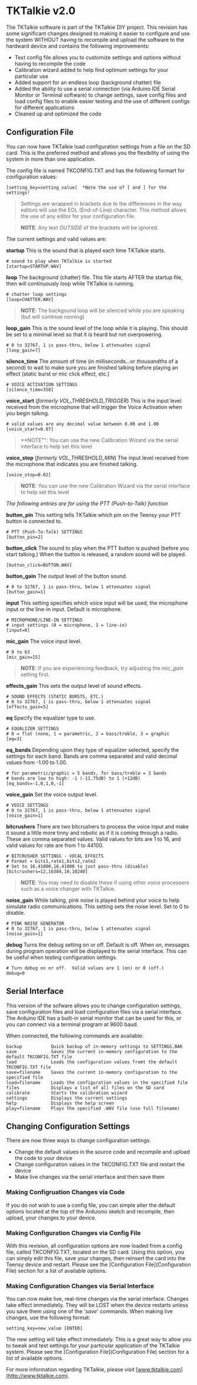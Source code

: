 # TKTalkie v2.0

The TKTalkie software is part of the TKTalkie DIY project.  This revision has some significant changes designed to making it easier to configure and use the system WITHOUT having to recompile and upload the software to the hardward device and contains the following improvements:

  - Text config file allows you to customize settings and options without having to recompile the code
  - Calibration wizard added to help find optimum settings for your particular use
  - Added support for an endless loop (background chatter) file
  - Added the ability to use a serial connection (via Arduino IDE Serial Monitor or Terminal software) to change settings, save config files and load config files to enable easier testing and the use of different configs for different applications
  - Cleaned up and optimized the code

## Configuration File

You can now have TKTalkie load configuration settings from a file on the SD card.  This is the preferred method and allows you the flexibility of using the system in more than one application.

The config file is named TKCONFIG.TXT and has the following formart for configuration values:

    [setting_key=setting_value]  *Note the use of [ and ] for the settings!
    
> Settings are wrapped in brackets due to the differences in the way editors will use the EOL (End-of-Line) character.  This method allows the use of any editor for your configuration file.

> **NOTE**: Any text *OUTSIDE* of the brackets will be ignored.

The current settings and valid values are:

**startup**
This is the sound that is played each time TKTalkie starts.

    # sound to play when TKTalkie is started
    [startup=STARTUP.WAV]

**loop**
The background (chatter) file.  This file starts AFTER the startup file, then will continuously loop while TKTalkie is running.

    # chatter loop settings
    [loop=CHATTER.WAV]

> **NOTE**: The backgound loop will be silenced while you are speaking (but will continue running)

**loop_gain**
This is the sound level of the loop while it is playing.  This should be set to a minimal level so that it is heard but not overpowering.

    # 0 to 32767, 1 is pass-thru, below 1 attenuates signal
    [loop_gain=7]
    
**silence_time**
The amount of time (in milliseconds...or *thousandths* of a second) to wait to make sure you are finished talking before playing an effect (static burst or mic click effect, etc.)

    # VOICE ACTIVATION SETTINGS
    [silence_time=350]

**voice_start**   (*formerly VOL_THRESHOLD_TRIGGER*)
This is the input level received from the microphone that will trigger the Voice Activation when you begin talking.

    # valid values are any decimal value between 0.00 and 1.00
    [voice_start=0.07]
    
> **NOTE"": You can use the new Calibration Wizard via the serial interface to help set this level

**voice_stop**  (*formerly VOL_THRESHOLD_MIN*)
The input level received from the microphone that indicates you are finished talking.

    [voice_stop=0.02]

> **NOTE**: You can use the new Calibration Wizard via the serial interface to help set this level

*The following entries are for using the PTT (Push-to-Talk) function*

**button_pin**
This setting tells TKTalkie which pin on the Teensy your PTT button is connected to.

    # PTT (Push-To-Talk) SETTINGS
    [button_pin=2]
    
**button_click**
The sound to play when the PTT button is pushed (before you start talking.)  When the button is released, a random sound will be played.

    [button_click=BUTTON.WAV]

**button_gain**
The output level of the button sound.  

    # 0 to 32767, 1 is pass-thru, below 1 attenuates signal
    [button_gain=1]
   
**input**
This setting specifies which voice input will be used, the microphone input or the line-in input. Default is microphone.

    # MICROPHONE/LINE-IN SETTINGS
    # input settings (0 = microphone, 1 = line-in)
    [input=0]

**mic_gain**
The voice input level.

    # 0 to 63
    [mic_gain=15] 

> **NOTE**: If you are experiencing feedback, try adjusting the *mic_gain* setting first.

**effects_gain**
This sets the output level of sound effects.

    # SOUND EFFECTS (STATIC BURSTS, ETC.)
    # 0 to 32767, 1 is pass-thru, below 1 attenuates signal
    [effects_gain=5]

**eq**
Specify the equalizer type to use.

    # EQUALIZER SETTINGS
    # 0 = flat (none, 1 = parametric, 2 = bass/treble, 3 = graphic
    [eq=3]
    
**eq_bands**
Depending upon they type of equalizer selected, specify the settings for each band.  Bands are comma separated and valid decimal values from -1.00 to 1.00.

    # for parametric/graphic = 5 bands, for bass/treble = 3 bands
    # bands are low to high: -1 (-11.75dB) to 1 (+12dB)
    [eq_bands=-1,0,1,0,-1]

**voice_gain**
Set the voice output level.

    # VOICE SETTINGS
    # 0 to 32767, 1 is pass-thru, below 1 attenuates signal
    [voice_gain=1]

**bitcrushers**
There are two bitcrushers to process the voice input and make it sound a little more tinny and robotic as if it is coming through a radio.  These are comma separated values.  Valid values for bits are 1 to 16, and valid values for rate are from 1 to 44100.

    # BITCRUSHER SETTINGS - VOCAL EFFECTS
    # Format = bits1,rate1,bits2,rate2
    # Set to 16,41000,16,41000 to just pass-thru (disable)
    [bitcrushers=12,16384,10,10240]

> **NOTE**: You may need to disable these if using other voice processers such as a voice changer with TKTalkie.

**noise_gain**
While talking, pink noise is played behind your voice to help simulate radio communications.  This setting sets the noise level.  Set to 0 to disable.

    # PINK NOISE GENERATOR
    # 0 to 32767, 1 is pass-thru, below 1 attenuates signal
    [noise_gain=1]

**debug**
Turns the debug setting on or off.  Default is off.  When on, messages during program operation will be displayed to the serial interface.  This can be useful when testing configuration settings.

    # Turn debug on or off.  Valid values are 1 (on) or 0 (off.) 
    debug=0
    
## Serial Interface

This version of the sofware allows you to change configuration settings, save configuration files and load configuration files via a serial interface.  The Arduino IDE has a built-in serial monitor that can be used for this, or you can connect via a terminal program at 9600 baud.

When connected, the following commands are available:

    backup           Quick backup of in-memory settings to SETTINGS.BAK
    save             Saves the current in-memory configuration to the default TKCONFIG.TXT file
    load             Loads the configuration values fromt the default TKCONFIG.TXT file
    save=filename    Saves the current in-memory configuration to the specified file
    load=filename    Loads the configuration values in the specified file
    files            Displays a list of all files on the SD card
    calibrate        Starts the calibration wizard
    settings         Displays the current settings
    help             Displays the help screen
    play=filename    Plays the specified .WAV file (use full filename)
    
## Changing Configuration Settings

There are now three ways to change configuration settings:

- Change the default values in the source code and recompile and upload the code to your device
- Change configuration values in the TKCONFIG.TXT file and restart the device
- Make live changes via the serial interface and then save them

### Making Configruation Changes via Code

If you do not wish to use a config file, you can simple alter the default options located at the top of the Arduiono sketch and recompile, then upload, your changes to your device.

### Making Configuration Changes via Config File

With this revision, all configuration options are now loaded from a config file, called TKCONFIG.TXT, located on the SD card.  Using this option, you can simply edit this file, save your changes, then reinsert the card into the Teensy device and restart. Please see the [Configuration File](Configuration File) section for a list of available options.

### Making Configuration Changes via Serial Interface

You can now make live, real-time changes via the serial interface.  Changes take effect immediately.  They will be LOST when the device restarts unless you save them using one of the '*save*' commands.  When making live changes, use the following format:

    setting_key=new_value [ENTER]
    
The new setting will take effect immediately.  This is a great way to allow you to tweak and test settings for your particular application of the TKTalkie system.  Please see the [Configuration File](Configuration File) section for a list of available options.
    
For more information regarding TKTalkie, please visit [www.tktalkie.com](http://www.tktalkie.com).
